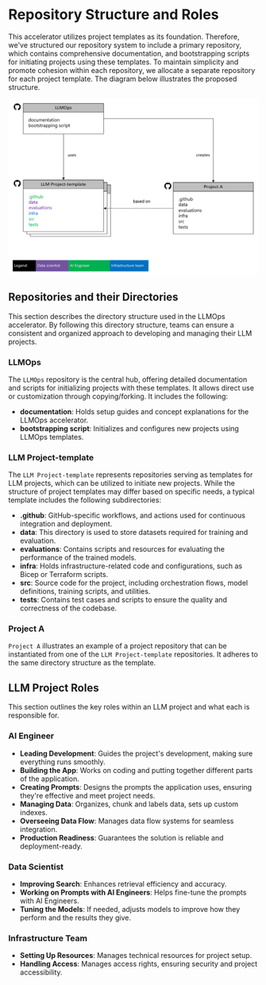 # Repository Structure and Roles

This accelerator utilizes project templates as its foundation. Therefore, we've structured our repository system to include a primary repository, which contains comprehensive documentation, and bootstrapping scripts for initiating projects using these templates. To maintain simplicity and promote cohesion within each repository, we allocate a separate repository for each project template. The diagram below illustrates the proposed structure.

![Header](../media/git_workflow_repository_structure.png)

## Repositories and their Directories

This section describes the directory structure used in the LLMOps accelerator. By following this directory structure, teams can ensure a consistent and organized approach to developing and managing their LLM projects.

### LLMOps

The `LLMOps` repository is the central hub, offering detailed documentation and scripts for initializing projects with these templates. It allows direct use or customization through copying/forking. It includes the following:

- **documentation**: Holds setup guides and concept explanations for the LLMOps accelerator.
- **bootstrapping script**: Initializes and configures new projects using LLMOps templates.

### LLM Project-template

The `LLM Project-template` represents repositories serving as templates for LLM projects, which can be utilized to initiate new projects. While the structure of project templates may differ based on specific needs, a typical template includes the following subdirectories:

- **.github**: GitHub-specific workflows, and actions used for continuous integration and deployment.
- **data**: This directory is used to store datasets required for training and evaluation.
- **evaluations**: Contains scripts and resources for evaluating the performance of the trained models.
- **infra**: Holds infrastructure-related code and configurations, such as Bicep or Terraform scripts.
- **src**: Source code for the project, including orchestration flows, model definitions, training scripts, and utilities.
- **tests**: Contains test cases and scripts to ensure the quality and correctness of the codebase.

### Project A

`Project A` illustrates an example of a project repository that can be instantiated from one of the `LLM Project-template` repositories. It adheres to the same directory structure as the template.

## LLM Project Roles

This section outlines the key roles within an LLM project and what each is responsible for.

### AI Engineer

- **Leading Development**: Guides the project's development, making sure everything runs smoothly.
- **Building the App**: Works on coding and putting together different parts of the application.
- **Creating Prompts**: Designs the prompts the application uses, ensuring they're effective and meet project needs.
- **Managing Data**: Organizes, chunk and labels data, sets up custom indexes.
- **Overseeing Data Flow**: Manages data flow systems for seamless integration.
- **Production Readiness**: Guarantees the solution is reliable and deployment-ready.

### Data Scientist

- **Improving Search**: Enhances retrieval efficiency and accuracy.
- **Working on Prompts with AI Engineers**: Helps fine-tune the prompts with AI Engineers.
- **Tuning the Models**: If needed, adjusts models to improve how they perform and the results they give.

### Infrastructure Team

- **Setting Up Resources**: Manages technical resources for project setup.
- **Handling Access**: Manages access rights, ensuring security and project accessibility.